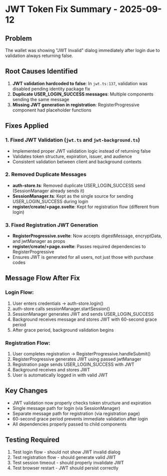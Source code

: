 # JWT Token Fix Summary - 2025-09-12

## Problem
The wallet was showing "JWT Invalid" dialog immediately after login due to validation always returning false.

## Root Causes Identified
1. **JWT validation hardcoded to false**: In `jwt.ts:137`, validation was disabled pending identity package fix
2. **Duplicate USER_LOGIN_SUCCESS messages**: Multiple components sending the same message
3. **Missing JWT generation in registration**: RegisterProgressive component had placeholder functions

## Fixes Applied

### 1. Fixed JWT Validation (`jwt.ts` and `jwt-background.ts`)
- Implemented proper JWT validation logic instead of returning false
- Validates token structure, expiration, issuer, and audience
- Consistent validation between client and background contexts

### 2. Removed Duplicate Messages
- **auth-store.ts**: Removed duplicate USER_LOGIN_SUCCESS send (SessionManager already sends it)
- **SessionManager.ts**: Kept as the single source for sending USER_LOGIN_SUCCESS during login
- **register/create/+page.svelte**: Kept for registration flow (different from login)

### 3. Fixed Registration JWT Generation
- **RegisterProgressive.svelte**: Now accepts digestMessage, encryptData, and jwtManager as props
- **register/create/+page.svelte**: Passes required dependencies to RegisterProgressive
- Ensures JWT is generated for all users, not just those with purchase codes

## Message Flow After Fix

### Login Flow:
1. User enters credentials → auth-store.login()
2. auth-store calls sessionManager.startSession()
3. SessionManager generates JWT and sends USER_LOGIN_SUCCESS
4. Background receives message and stores JWT with 60-second grace period
5. After grace period, background validation begins

### Registration Flow:
1. User completes registration → RegisterProgressive.handleSubmit()
2. RegisterProgressive generates JWT using passed jwtManager
3. Registration page sends USER_LOGIN_SUCCESS with JWT
4. Background receives and stores JWT
5. User is automatically logged in with valid JWT

## Key Changes
- JWT validation now properly checks token structure and expiration
- Single message path for login (via SessionManager)
- Separate message path for registration (via registration page)
- 60-second grace period prevents immediate validation after login
- All dependencies properly passed to child components

## Testing Required
1. Test login flow - should not show JWT invalid dialog
2. Test registration flow - should generate valid JWT
3. Test session timeout - should properly invalidate JWT
4. Test browser restart - JWT should persist correctly